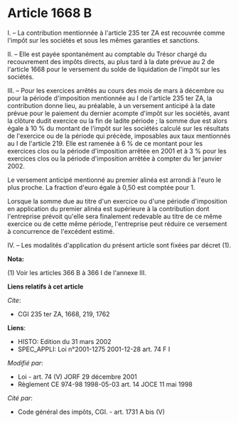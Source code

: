 # Article 1668 B

I. – La contribution mentionnée à l'article 235 ter ZA est recouvrée comme l'impôt sur les sociétés et sous les mêmes
garanties et sanctions.

II. – Elle est payée spontanément au comptable du Trésor chargé du recouvrement des impôts directs, au plus tard à la date
prévue au 2 de l'article 1668 pour le versement du solde de liquidation de l'impôt sur les sociétés.

III. – Pour les exercices arrêtés au cours des mois de mars à décembre ou pour la période d'imposition mentionnée au I de
l'article 235 ter ZA, la contribution donne lieu, au préalable, à un versement anticipé à la date prévue pour le paiement du
dernier acompte d'impôt sur les sociétés, avant la clôture dudit exercice ou la fin de ladite période ; la somme due est
alors égale à 10 % du montant de l'impôt sur les sociétés calculé sur les résultats de l'exercice ou de la période qui
précède, imposables aux taux mentionnés au I de l'article 219. Elle est ramenée à 6 % de ce montant pour les exercices clos
ou la période d'imposition arrêtée en 2001 et à 3 % pour les exercices clos ou la période d'imposition arrêtée à compter du
1er janvier 2002.

Le versement anticipé mentionné au premier alinéa est arrondi à l'euro le plus proche. La fraction d'euro égale à 0,50 est
comptée pour 1.

Lorsque la somme due au titre d'un exercice ou d'une période d'imposition en application du premier alinéa est supérieure à
la contribution dont l'entreprise prévoit qu'elle sera finalement redevable au titre de ce même exercice ou de cette même
période, l'entreprise peut réduire ce versement à concurrence de l'excédent estimé.

IV. – Les modalités d'application du présent article sont fixées par décret (1).

**Nota:**

(1) Voir les articles 366 B à 366 I de l'annexe III.

**Liens relatifs à cet article**

_Cite_:

  - CGI 235 ter ZA, 1668, 219, 1762

**Liens**:

  - HISTO: Edition du 31 mars 2002
  - SPEC_APPLI: Loi n°2001-1275 2001-12-28 art. 74 F I

_Modifié par_:

  - Loi - art. 74 (V) JORF 29 décembre 2001
  - Règlement CE 974-98 1998-05-03 art. 14 JOCE 11 mai 1998

_Cité par_:

  - Code général des impôts, CGI. - art. 1731 A bis (V)
